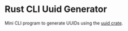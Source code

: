 # Rust CLI Uuid Generator

Mini CLI program to generate UUIDs using the [uuid crate](https://crates.io/crates/uuid).
